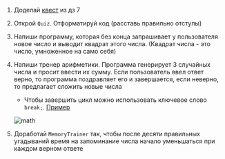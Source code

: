 1. Доделай [квест](https://github.com/CSharpKings/SharedHomework/tree/master/07) из дз 7

2. Открой `Quiz`. Отформатируй код (расставь правильно отступы)

3. Напиши программу, которая без конца запрашивает у пользователя новое число и выводит квадрат этого числа. (Квадрат числа - это число, умноженное на само себя)

4. Напиши тренер арифметики. Программа генерирует 3 случайных числа и просит ввести их сумму. Если пользователь ввел ответ верно, то программа поздравляет его и завершается, если неверно, то предлагает сложить новые числа

   - Чтобы завершить цикл можно использовать ключевое слово `break;`. [Пример](https://gist.github.com/Simplifier/b36f425481693b57d941d88c4747df90)

   ![math](https://camo.githubusercontent.com/a56f71abcfd528e6927222fb6765a6734c37a83f/68747470733a2f2f6170692e6d6f6e6f736e61702e636f6d2f7270632f66696c652f646f776e6c6f61643f69643d4276677a36337a32796d4d694c673868565173647248396b463944555361)

5. Доработай `MemoryTrainer` так, чтобы после десяти правильных угадываний время на запоминание числа начало уменьшаться при каждом верном ответе
